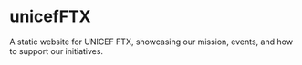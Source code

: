 # unicefFTX
A static website for UNICEF FTX, showcasing our mission, events, and how to support our initiatives.
